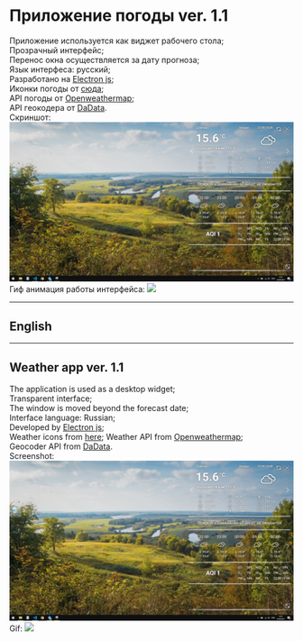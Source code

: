 # Приложение погоды ver. 1.1

Приложение используется как виджет рабочего стола;  
Прозрачный интерфейс;  
Перенос окна осуществляется за дату прогноза;  
Язык интерфеса: русский;  
Разработано на [Electron js](https://www.electronjs.org/);  
Иконки погоды от [сюда](https://erikflowers.github.io/weather-icons/);  
API погоды от [Openweathermap](https://openweathermap.org/);  
API геокодера от [DaData](https://dadata.ru/).  
Скриншот:  
![](https://github.com/DmitriiKechin/Weather_app/blob/master/screenshot.jpg)
Гиф анимация работы интерфейса:
![](https://github.com/DmitriiKechin/Weather_app/blob/master/Weather.gif)

---

## English

---

## Weather app ver. 1.1

The application is used as a desktop widget;  
Transparent interface;  
The window is moved beyond the forecast date;  
Interface language: Russian;  
Developed by [Electron js](https://www.electronjs.org/);  
Weather icons from [here](https://erikflowers.github.io/weather-icons/);
Weather API from [Openweathermap](https://openweathermap.org/);  
Geocoder API from [DaData](https://dadata.ru/).  
Screenshot:  
![](https://github.com/DmitriiKechin/Weather_app/blob/master/screenshot.jpg)
Gif:
![](https://github.com/DmitriiKechin/Weather_app/blob/master/Weather.gif)
